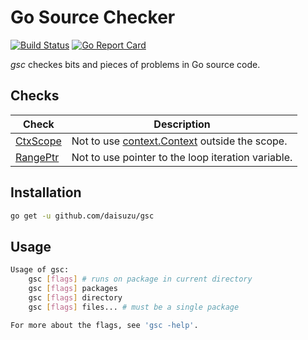 # Go Source Checker

[![Build Status](https://travis-ci.org/daisuzu/gsc.svg?branch=master)](https://travis-ci.org/daisuzu/gsc)
[![Go Report Card](https://goreportcard.com/badge/github.com/daisuzu/gsc)](https://goreportcard.com/report/github.com/daisuzu/gsc)

_gsc_ checkes bits and pieces of problems in Go source code.

## Checks

| Check | Description |
| ----- | ----------- |
| [CtxScope](checker/testdata/ctxscope.go) | Not to use [context.Context](https://golang.org/pkg/context/#Context) outside the scope. |
| [RangePtr](checker/testdata/rangeptr.go) | Not to use pointer to the loop iteration variable. |

## Installation

```sh
go get -u github.com/daisuzu/gsc
```

## Usage

```sh
Usage of gsc:
	gsc [flags] # runs on package in current directory
	gsc [flags] packages
	gsc [flags] directory
	gsc [flags] files... # must be a single package

For more about the flags, see 'gsc -help'.
```
